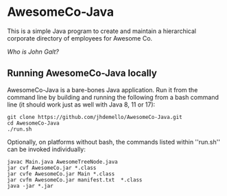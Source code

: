 # AwesomeCo-Java
This is a simple Java program to create and maintain a hierarchical corporate directory of employees for Awesome Co.

*Who is John Galt?*

## Running AwesomeCo-Java locally
AwesomeCo-Java is a bare-bones Java application. Run it from the command line by building and running the following from a bash command line (it should work just as well with Java 8, 11 or 17):


```
git clone https://github.com/jhdemello/AwesomeCo-Java.git
cd AwesomeCo-Java
./run.sh
```

Optionally, on platforms without bash, the commands listed within ''run.sh'' can be invoked  individually:

```
javac Main.java AwesomeTreeNode.java
jar cvf AwesomeCo.jar *.class
jar cvfe AwesomeCo.jar Main *.class
jar cvfm AwesomeCo.jar manifest.txt  *.class
java -jar *.jar
```